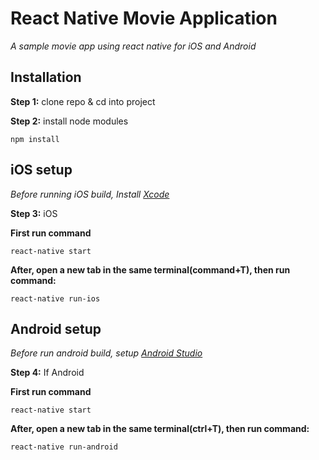 # React Native Movie Application

*A sample movie app using react native for iOS and Android*

## Installation

**Step 1:** clone repo & cd into project

**Step 2:** install node modules

```
npm install
```

## iOS setup

*Before running iOS build, Install [Xcode](https://developer.apple.com/xcode/download/)*

**Step 3:** iOS

**First run command**
```
react-native start
```
**After, open a new tab in the same terminal(command+T), then run command:**

```
react-native run-ios
```

## Android setup


*Before run android build, setup [Android Studio](https://facebook.github.io/react-native/docs/android-setup.html)*

**Step 4:** If Android

**First run command**

```
react-native start
```

**After, open a new tab in the same terminal(ctrl+T), then run command:**

```
react-native run-android
```

